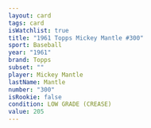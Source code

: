 ```yaml
---
layout: card
tags: card
isWatchlist: true
title: "1961 Topps Mickey Mantle #300"
sport: Baseball
year: "1961"
brand: Topps
subset: ""
player: Mickey Mantle
lastName: Mantle
number: "300"
isRookie: false
condition: LOW GRADE (CREASE)
value: 205
---
```

